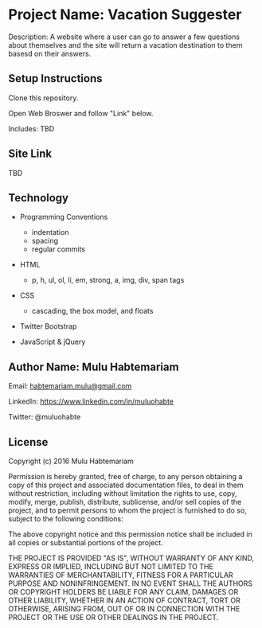 # Project Name: Vacation Suggester

Description: A website where a user can go to answer a few questions about themselves and the site will return a vacation destination to them basesd on their answers.

## Setup Instructions

Clone this repository.

Open Web Broswer and follow "Link" below.

Includes:
TBD

## Site Link

TBD

## Technology

- Programming Conventions
    - indentation
    - spacing
    - regular commits

- HTML
    - p, h, ul, ol, li, em, strong, a, img, div, span tags

- CSS
    - cascading, the box model, and floats

- Twitter Bootstrap

- JavaScript & jQuery

## Author Name: Mulu Habtemariam

Email: habtemariam.mulu@gmail.com

LinkedIn: https://www.linkedin.com/in/muluohabte

Twitter: @muluohabte


## License
Copyright (c) 2016 Mulu Habtemariam

Permission is hereby granted, free of charge, to any person obtaining a copy of this project and associated documentation files, to deal in them without restriction, including without limitation the rights to use, copy, modify, merge, publish, distribute, sublicense, and/or sell copies of the project, and to permit persons to whom the project is furnished to do so, subject to the following conditions:

The above copyright notice and this permission notice shall be included in all copies or substantial portions of the project.

THE PROJECT IS PROVIDED "AS IS", WITHOUT WARRANTY OF ANY KIND, EXPRESS OR IMPLIED, INCLUDING BUT NOT LIMITED TO THE WARRANTIES OF MERCHANTABILITY, FITNESS FOR A PARTICULAR PURPOSE AND NONINFRINGEMENT. IN NO EVENT SHALL THE AUTHORS OR COPYRIGHT HOLDERS BE LIABLE FOR ANY CLAIM, DAMAGES OR OTHER LIABILITY, WHETHER IN AN ACTION OF CONTRACT, TORT OR OTHERWISE, ARISING FROM, OUT OF OR IN CONNECTION WITH THE PROJECT OR THE USE OR OTHER DEALINGS IN THE PROJECT.
